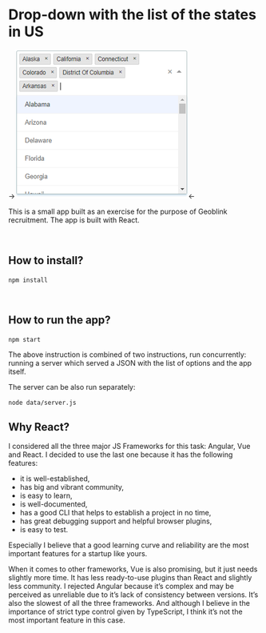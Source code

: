 # Drop-down with the list of the states in US

->![Screenshot of a dropdown](./screenshot.png)<-

This is a small app built as an exercise for the purpose of Geoblink
recruitment. The app is built with React.

 

## How to install?

```
npm install
```
 

## How to run the app?

```
npm start
```
  
The above instruction is combined of two instructions, run concurrently: running
a server which served a JSON with the list of options and the app itself.

  
The server can be also run separately:

```
node data/server.js
```

## Why React?

I considered all the three major JS Frameworks for this task: Angular, Vue and
React. I decided to use the last one because it has the following features:

*  it is well-established,
*   has big and vibrant community,
*   is easy to learn,
*   is well-documented,
*   has a good CLI that helps to establish a project in no time,
*   has great debugging support and helpful browser plugins,
*   is easy to test.

Especially I believe that a good learning curve and reliability are the most
important features for a startup like yours.

When it comes to other frameworks, Vue is also promising, but it just needs
slightly more time. It has less ready-to-use plugins than React and slightly
less community. I rejected Angular because it’s complex and may be perceived as
unreliable due to it’s lack of consistency between versions. It’s also the
slowest of all the three frameworks. And although I believe in the importance of
strict type control given by TypeScript, I think it’s not the most important
feature in this case.
